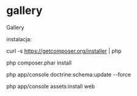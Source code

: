 gallery
=======

Gallery

instalacja:

curl -s https://getcomposer.org/installer | php

php composer.phar install

php app/console doctrine:schema:update --force

php app/console assets:install web